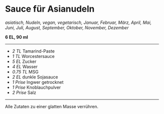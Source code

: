 # Sauce für Asianudeln

*asiatisch, Nudeln, vegan, vegetarisch, Januar, Februar, März, April, Mai, Juni, Juli, August, September, Oktober, November, Dezember*

**6 EL, 90 ml**

---

- *2 TL* Tamarind-Paste
- *1 TL* Worcestersauce
- *5 EL* Zucker
- *4 EL* Wasser
- *0.75 TL* MSG
- *2 EL* dunkle Sojasauce
- *1 Prise* Ingwer getrocknet
- *1 Prise* Knoblauchpulver
- *2 Prise* Salz

---

Alle Zutaten zu einer glatten Masse verrühren.
